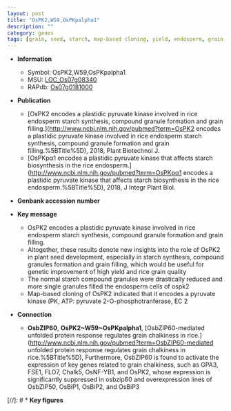 ```yaml
---
layout: post
title: "OsPK2,W59,OsPKpalpha1"
description: ""
category: genes
tags: [grain, seed, starch, map-based cloning, yield, endosperm, grain filling, Kinase, seed development, quality, grain quality]
---
```


* **Information**  
    + Symbol: OsPK2,W59,OsPKpalpha1  
    + MSU: [LOC_Os07g08340](http://rice.uga.edu/cgi-bin/ORF_infopage.cgi?orf=LOC_Os07g08340)  
    + RAPdb: [Os07g0181000](http://rapdb.dna.affrc.go.jp/viewer/gbrowse_details/irgsp1?name=Os07g0181000)  

* **Publication**  
    + [OsPK2 encodes a plastidic pyruvate kinase involved in rice endosperm starch synthesis, compound granule formation and grain filling.](http://www.ncbi.nlm.nih.gov/pubmed?term=OsPK2 encodes a plastidic pyruvate kinase involved in rice endosperm starch synthesis, compound granule formation and grain filling.%5BTitle%5D), 2018, Plant Biotechnol J.
    + [OsPKpα1 encodes a plastidic pyruvate kinase that affects starch biosynthesis in the rice endosperm.](http://www.ncbi.nlm.nih.gov/pubmed?term=OsPKpα1 encodes a plastidic pyruvate kinase that affects starch biosynthesis in the rice endosperm.%5BTitle%5D), 2018, J Integr Plant Biol.

* **Genbank accession number**  

* **Key message**  
    + OsPK2 encodes a plastidic pyruvate kinase involved in rice endosperm starch synthesis, compound granule formation and grain filling.
    + Altogether, these results denote new insights into the role of OsPK2 in plant seed development, especially in starch synthesis, compound granules formation and grain filling, which would be useful for genetic improvement of high yield and rice grain quality
    + The normal starch compound granules were drastically reduced and more single granules filled the endosperm cells of ospk2
    + Map-based cloning of OsPK2 indicated that it encodes a pyruvate kinase (PK, ATP: pyruvate 2-O-phosphotranferase, EC 2

* **Connection**  
    + __OsbZIP60__, __OsPK2~W59~OsPKpalpha1__, [OsbZIP60-mediated unfolded protein response regulates grain chalkiness in rice.](http://www.ncbi.nlm.nih.gov/pubmed?term=OsbZIP60-mediated unfolded protein response regulates grain chalkiness in rice.%5BTitle%5D),  Furthermore, OsbZIP60 is found to activate the expression of key genes related to grain chalkiness, such as GPA3, FSE1, FLO7, Chalk5, OsNF-YB1, and OsPK2, whose expression is significantly suppressed in osbzip60 and overexpression lines of OsbZIP50, OsBiP1, OsBiP2, and OsBiP3

[//]: # * **Key figures**  


